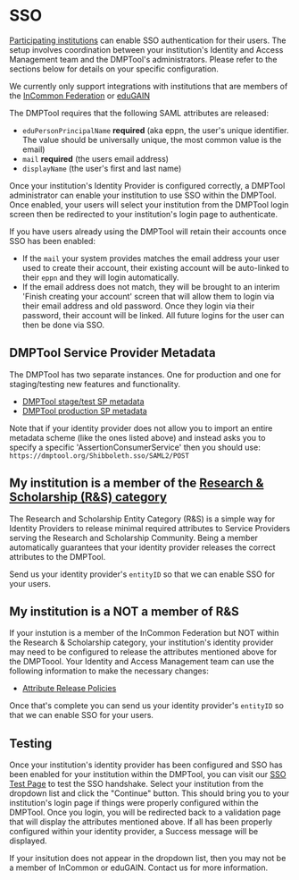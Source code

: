 # SSO

[Participating institutions](https://dmptool.org/about_us) can enable SSO authentication for their users. The setup involves coordination between your institution's Identity and Access Management team and the DMPTool's administrators. Please refer to the sections below for details on your specific configuration.

We currently only support integrations with institutions that are members of the [InCommon Federation](https://www.incommon.org/) or [eduGAIN](https://technical.edugain.org/metadata)

The DMPTool requires that the following SAML attributes are released:
- `eduPersonPrincipalName` **required** (aka eppn, the user's unique identifier. The value should be universally unique, the most common value is the email)
- `mail` **required** (the users email address)
- `displayName` (the user's first and last name)

Once your institution's Identity Provider is configured correctly, a DMPTool administrator can enable your institution to use SSO within the DMPTool. Once enabled, your users will select your institution from the DMPTool login screen then be redirected to your institution's login page to authenticate.

If you have users already using the DMPTool will retain their accounts once SSO has been enabled:
- If the `mail` your system provides matches the email address your user used to create their account, their existing account will be auto-linked to their `eppn` and they will login automatically.
- If the email address does not match, they will be brought to an interim 'Finish creating your account' screen that will allow them to login via their email address and old password. Once they login via their password, their account will be linked. All future logins for the user can then be done via SSO.

## DMPTool Service Provider Metadata 

The DMPTool has two separate instances. One for production and one for staging/testing new features and functionality.

- [DMPTool stage/test SP metadata](https://mdq.incommon.org/entities/https%3A%2F%2Fdmp-stage.cdlib.org)
- [DMPTool production SP metadata](https://mdq.incommon.org/entities/https%3A%2F%2Fdmp.cdlib.org)

Note that if your identity provider does not allow you to import an entire metadata scheme (like the ones listed above) and instead asks you to specify a specific 'AssertionConsumerService' then you should use: `https://dmptool.org/Shibboleth.sso/SAML2/POST` 

## My institution is a member of the [Research & Scholarship (R&S) category](https://refeds.org/research-and-scholarship)
The Research and Scholarship Entity Category (R&S) is a simple way for Identity Providers to release minimal required attributes to Service Providers serving the Research and Scholarship Community.  Being a member automatically guarantees that your identity provider releases the correct attributes to the DMPTool.  

Send us your identity provider's `entityID` so that we can enable SSO for your users.

## My institution is a NOT a member of R&S

If your instution is a member of the InCommon Federation but NOT within the Research & Scholarship category, your institution's identity provider may need to be configured to release the attributes mentioned above for the DMPToool.  Your Identity and Access Management team can use the following information to make the necessary changes:
- [Attribute Release Policies](https://github.com/CDLUC3/dmptool/blob/main/docs/sso/dmptool_attribute_release.xml)

Once that's complete you can send us your identity provider's `entityID` so that we can enable SSO for your users.

## Testing

Once your institution's identity provider has been configured and SSO has been enabled for your institution within the DMPTool, you can visit our [SSO Test Page](https://dmptool.org/cgi-bin/PrintShibInfo.pl) to test the SSO handshake. Select your institution from the dropdown list and click the "Continue" button. This should bring you to your institution's login page if things were properly configured within the DMPTool. Once you login, you will be redirected back to a validation page that will display the attributes mentioned above.  If all has been properly configured within your identity provider, a Success message will be displayed.

If your insitution does not appear in the dropdown list, then you may not be a member of InCommon or eduGAIN. Contact us for more information.
